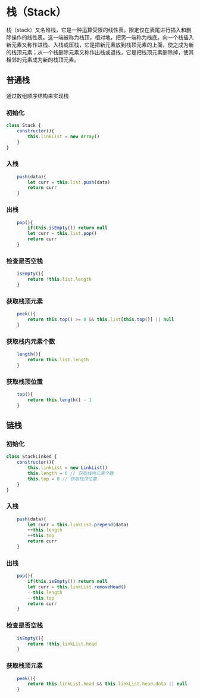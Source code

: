 #  栈（Stack）

栈（stack）又名堆栈，它是一种运算受限的线性表。限定仅在表尾进行插入和删除操作的线性表。这一端被称为栈顶，相对地，把另一端称为栈底。向一个栈插入新元素又称作进栈、入栈或压栈，它是把新元素放到栈顶元素的上面，使之成为新的栈顶元素；从一个栈删除元素又称作出栈或退栈，它是把栈顶元素删除掉，使其相邻的元素成为新的栈顶元素。

## 普通栈

通过数组顺序结构来实现栈

### 初始化

```js
class Stack {
    constructor(){
        this.linkList = new Array()
    }
}
```

### 入栈

```js
    push(data){
        let curr = this.list.push(data)
        return curr
    }
```

### 出栈

```js
    pop(){
        if(this.isEmpty()) return null
        let curr = this.list.pop()
        return curr
    }
```

### 检查是否空栈

```js
    isEmpty(){
        return !this.list.length
    }
```

### 获取栈顶元素

```js
    peek(){
        return this.top() >= 0 && this.list[this.top()] || null
    }
```

### 获取栈内元素个数

```js
    length(){
        return this.list.length
    }
```

### 获取栈顶位置

```js
    top(){
        return this.length() - 1
    }
```

## 链栈

### 初始化

```js
class StackLinked {
    constructor(){
        this.linkList = new LinkList()
        this.length = 0 // 获取栈内元素个数
        this.top = 0 // 获取栈顶位置
    }
}
```

### 入栈

```js
    push(data){
        let curr = this.linkList.prepend(data)
        ++this.length
        ++this.top
        return curr
    }
```

### 出栈

```js
    pop(){
        if(this.isEmpty()) return null
        let curr = this.linkList.removeHead()
        --this.length
        --this.top
        return curr
    }
```

### 检查是否空栈

```js
    isEmpty(){
        return !this.linkList.head
    }
```

### 获取栈顶元素

```js
    peek(){
        return this.linkList.head && this.linkList.head.data || null
    }
```

